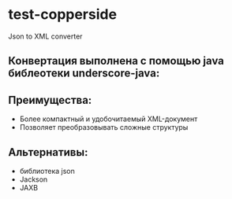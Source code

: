 # test-copperside
Json to XML converter

## Конвертация выполнена с помощью java библеотеки underscore-java:
## Преимущества:
* Более компактный и удобочитаемый XML-документ
* Позволяет преобразовывать сложные структуры

## Альтернативы: 
* библиотека json
* Jackson
* JAXB

